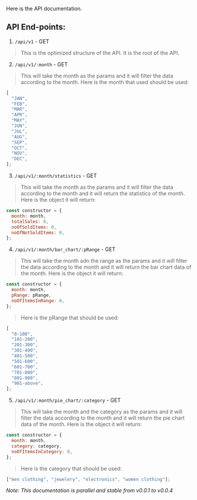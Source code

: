 Here is the API documentation.

## API End-points:

1. `/api/v1` - GET

> This is the optimized structure of the API. It is the root of the API.

2. `/api/v1/:month` - GET

> This will take the month as the params and it will filter the data according to the month.
> Here is the month that used should be used:

```javascript
[
  "JAN",
  "FEB",
  "MAR",
  "APR",
  "MAY",
  "JUN",
  "JUL",
  "AUG",
  "SEP",
  "OCT",
  "NOV",
  "DEC",
];
```

3. `/api/v1/:month/statistics` - GET

> This will take the month as the params and it will filter the data according to the month and it will return the statistics of the month.
> Here is the object it will return:

```javascript
const constructor = {
  month: month,
  totalSales: 0,
  noOfSoldItems: 0,
  noOfNotSoldItems: 0,
};
```

4. `/api/v1/:month/bar_chart/:pRange` - GET

> This will take the month adn the range as the params and it will filter the data according to the month and it will return the bar chart data of the month.
> Here is the object it will return:

```javascript
const constructor = {
  month: month,
  pRange: pRange,
  noOfItemsInRange: 0,
};
```

> Here is the pRange that should be used:

```javascript
[
  "0-100",
  "101-200",
  "201-300",
  "301-400",
  "401-500",
  "501-600",
  "601-700",
  "701-800",
  "801-900",
  "901-above",
];
```

5. `/api/v1/:month/pie_chart/:category` - GET

> This will take the month and the category as the params and it will filter the data according to the month and it will return the pie chart data of the month.
> Here is the object it will return:

```javascript
const constructor = {
  month: month,
  category: category,
  noOfItemsInCategory: 0,
};
```

> Here is the category that should be used:

```javascript
["men clothing", "jewelery", "electronics", "women clothing"];
```

_Note: This documentation is parallel and stable from v0.0.1 to v0.0.4_
